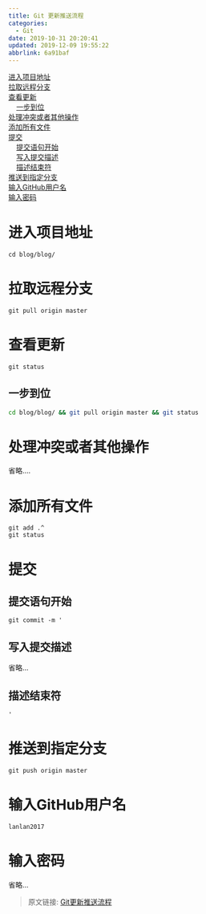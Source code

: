 ```yaml
---
title: Git 更新推送流程
categories: 
  - Git
date: 2019-10-31 20:20:41
updated: 2019-12-09 19:55:22
abbrlink: 6a91baf
---
```

<div id='my_toc'><a href="/blog/6a91baf/#进入项目地址">进入项目地址</a><br/><a href="/blog/6a91baf/#拉取远程分支">拉取远程分支</a><br/><a href="/blog/6a91baf/#查看更新">查看更新</a><br/>&nbsp;&nbsp;&nbsp;&nbsp;<a href="/blog/6a91baf/#一步到位">一步到位</a><br/><a href="/blog/6a91baf/#处理冲突或者其他操作">处理冲突或者其他操作</a><br/><a href="/blog/6a91baf/#添加所有文件">添加所有文件</a><br/><a href="/blog/6a91baf/#提交">提交</a><br/>&nbsp;&nbsp;&nbsp;&nbsp;<a href="/blog/6a91baf/#提交语句开始">提交语句开始</a><br/>&nbsp;&nbsp;&nbsp;&nbsp;<a href="/blog/6a91baf/#写入提交描述">写入提交描述</a><br/>&nbsp;&nbsp;&nbsp;&nbsp;<a href="/blog/6a91baf/#描述结束符">描述结束符</a><br/><a href="/blog/6a91baf/#推送到指定分支">推送到指定分支</a><br/><a href="/blog/6a91baf/#输入GitHub用户名">输入GitHub用户名</a><br/><a href="/blog/6a91baf/#输入密码">输入密码</a><br/></div><!--more-->
<script>if (navigator.platform.search('arm')==-1){document.getElementById('my_toc').style.display = 'none';}
var e,p = document.getElementsByTagName('p');while (p.length>0) {e = p[0];e.parentElement.removeChild(e);}
</script>

<!--end-->
# 进入项目地址
```shell
cd blog/blog/
```
# 拉取远程分支
```git
git pull origin master
```
# 查看更新
```shell
git status
```
## 一步到位
```bash
cd blog/blog/ && git pull origin master && git status
```
# 处理冲突或者其他操作
省略....

# 添加所有文件
```shell
git add .^
git status
```
# 提交
## 提交语句开始
```shell
git commit -m '
```
## 写入提交描述
省略...
## 描述结束符
```shell
'
```
# 推送到指定分支
```shell
git push origin master
```
# 输入GitHub用户名
```shell
lanlan2017
```
# 输入密码
省略...

>原文链接: [Git更新推送流程](https://lanlan2017.github.io/blog/6a91baf/)
